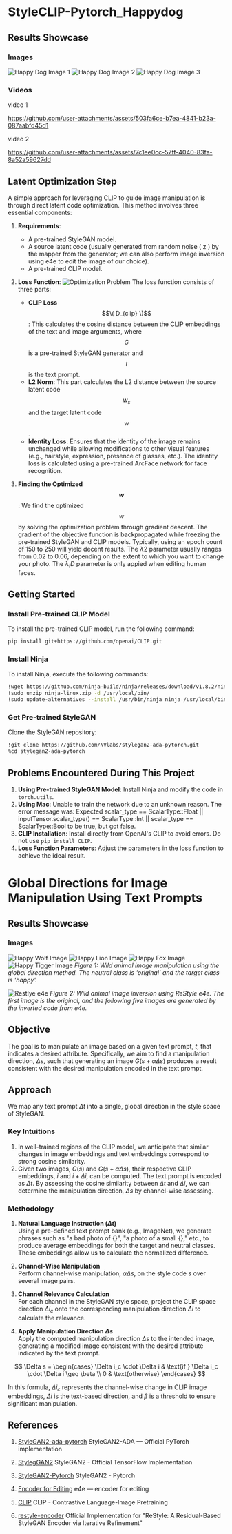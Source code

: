 # StyleCLIP-Pytorch_Happydog

## Results Showcase
### Images
![Happy Dog Image 1](final_photo/final_result.jpg)
![Happy Dog Image 2](final_photo/final_result2.jpg)
![Happy Dog Image 3](final_photo/final_result3.jpg)

### Videos
video 1

https://github.com/user-attachments/assets/503fa6ce-b7ea-4841-b23a-087aabfd45d1

video 2

https://github.com/user-attachments/assets/7c1ee0cc-57ff-4040-83fa-8a52a59627dd

## Latent Optimization Step

A simple approach for leveraging CLIP to guide image manipulation is through direct latent code optimization. This method involves three essential components:

1. **Requirements**:
   - A pre-trained StyleGAN model.
   - A source latent code (usually generated from random noise \( z \) by the mapper from the generator; we can also perform image inversion using e4e to edit the image of our choice).
   - A pre-trained CLIP model.

2. **Loss Function**:
![Optimization Problem](final_photo/loss_function.png)
   The loss function consists of three parts:
   - **CLIP Loss** $$\( D_{clip} \)$$: This calculates the cosine distance between the CLIP embeddings of the text and image arguments, where $$G$$ is a pre-trained StyleGAN generator and $$t$$ is the text prompt.
   - **L2 Norm**: This part calculates the L2 distance between the source latent code $$w_s$$ and the target latent code $$w$$.
   - **Identity Loss**: Ensures that the identity of the image remains unchanged while allowing modifications to other visual features (e.g., hairstyle, expression, presence of glasses, etc.). The identity loss is calculated using a pre-trained ArcFace network for face recognition.

3. **Finding the Optimized $$w$$**:
   We find the optimized $$w$$ by solving the optimization problem through gradient descent. The gradient of the objective function is backpropagated while freezing the pre-trained StyleGAN and CLIP models. Typically, using an epoch count of 150 to 250 will yield decent results. The $\lambda 2$ parameter usually ranges from 0.02 to 0.06, depending on the extent to which you want to change your photo. The $\lambda_ID$ parameter is only appied when editing human faces.

## Getting Started

### Install Pre-trained CLIP Model
To install the pre-trained CLIP model, run the following command:

```bash
pip install git+https://github.com/openai/CLIP.git
```
### Install Ninja
To install Ninja, execute the following commands:
```bash
!wget https://github.com/ninja-build/ninja/releases/download/v1.8.2/ninja-linux.zip
!sudo unzip ninja-linux.zip -d /usr/local/bin/
!sudo update-alternatives --install /usr/bin/ninja ninja /usr/local/bin/ninja 1 --force
```
### Get Pre-trained StyleGAN
Clone the StyleGAN repository:
```bash
!git clone https://github.com/NVlabs/stylegan2-ada-pytorch.git
%cd stylegan2-ada-pytorch
```

## Problems Encountered During This Project

1. **Using Pre-trained StyleGAN Model**: Install Ninja and modify the code in `torch.utils`.
2. **Using Mac**: Unable to train the network due to an unknown reason. The error message was: Expected scalar_type == ScalarType::Float || inputTensor.scalar_type() == ScalarType::Int || scalar_type == ScalarType::Bool to be true, but got false.
3. **CLIP Installation**: Install directly from OpenAI's CLIP to avoid errors. Do not use `pip install CLIP`.
4. **Loss Function Parameters**: Adjust the parameters in the loss function to achieve the ideal result.

# Global Directions for Image Manipulation Using Text Prompts

## Results Showcase
### Images
![Happy Wolf Image](final_photo/Wolf.png)
![Happy Lion Image](final_photo/Lion.png)
![Happy Fox Image](final_photo/Fox.png)
![Happy Tigger Image](final_photo/Tigger.png)
*Figure 1: Wild animal image manipulation using the global direction method. The neutral class is 'original' and the target class is 'happy'.*

![Restlye e4e](final_photo/e4e_showcase.jpg)
*Figure 2: Wild animal image inversion using ReStyle e4e. The first image is the original, and the following five images are generated by the inverted code from e4e.*



## Objective
The goal is to manipulate an image based on a given text prompt, $t$, that indicates a desired attribute. Specifically, we aim to find a manipulation direction, $\Delta s$, such that generating an image $G(s + \alpha \Delta s)$ produces a result consistent with the desired manipulation encoded in the text prompt.

## Approach
We map any text prompt $\Delta t$ into a single, global direction in the style space of StyleGAN.

### Key Intuitions
1. In well-trained regions of the CLIP model, we anticipate that similar changes in image embeddings and text embeddings correspond to strong cosine similarity.
2. Given two images, $G(s)$ and $G(s + \alpha \Delta s)$, their respective CLIP embeddings, $i$ and $i + \Delta i$, can be computed. The text prompt is encoded as $\Delta t$. By assessing the cosine similarity between $\Delta t$ and $\Delta i$, we can determine the manipulation direction, $\Delta s$ by channel-wise assessing.

### Methodology

1. **Natural Language Instruction $(\Delta t)$**  
   Using a pre-defined text prompt bank (e.g., ImageNet), we generate phrases such as "a bad photo of \{\}", "a photo of a small \{\}," etc., to produce average embeddings for both the target and neutral classes. These embeddings allow us to calculate the normalized difference.

2. **Channel-Wise Manipulation**  
   Perform channel-wise manipulation, $\alpha \Delta s$, on the style code $s$ over several image pairs.

3. **Channel Relevance Calculation**  
   For each channel in the StyleGAN style space, project the CLIP space direction $\Delta i_c$ onto the corresponding manipulation direction $\Delta i$ to calculate the relevance.

4. **Apply Manipulation Direction $\Delta s$**  
   Apply the computed manipulation direction $\Delta s$ to the intended image, generating a modified image consistent with the desired attribute indicated by the text prompt.

$$
\Delta s = \begin{cases}
\Delta i_c \cdot \Delta i & \text{if } \Delta i_c \cdot \Delta i \geq \beta \\
0 & \text{otherwise}
\end{cases}
$$

In this formula, $\Delta i_c$ represents the channel-wise change in CLIP image embeddings, $\Delta i$ is the text-based direction, and $\beta$ is a threshold to ensure significant manipulation.


## References

1. [StyleGAN2-ada-pytorch](https://github.com/NVlabs/stylegan2-ada-pytorch) StyleGAN2-ADA — Official PyTorch implementation

2. [StylegGAN2](https://github.com/NVlabs/stylegan2) StyleGAN2 - Official TensorFlow Implementation

3. [StyleGAN2-Pytorch](https://github.com/rosinality/stylegan2-pytorch) StyleGAN2 - Pytorch

4. [Encoder for Editing](https://github.com/omertov/encoder4editing) e4e — encoder for editing

5. [CLIP](https://github.com/openai/CLIP) CLIP - Contrastive Language-Image Pretraining

6. [restyle-encoder](https://github.com/yuval-alaluf/restyle-encoder) Official Implementation for "ReStyle: A Residual-Based StyleGAN Encoder via Iterative Refinement"
